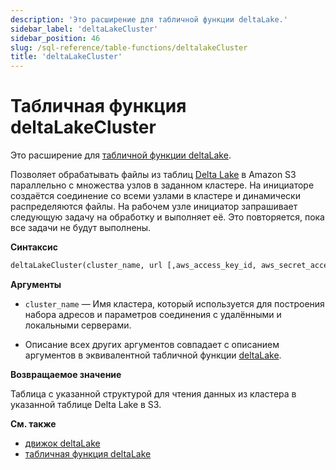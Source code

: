 ```yaml
---
description: 'Это расширение для табличной функции deltaLake.'
sidebar_label: 'deltaLakeCluster'
sidebar_position: 46
slug: /sql-reference/table-functions/deltalakeCluster
title: 'deltaLakeCluster'
---
```



# Табличная функция deltaLakeCluster

Это расширение для [табличной функции deltaLake](sql-reference/table-functions/deltalake.md).

Позволяет обрабатывать файлы из таблиц [Delta Lake](https://github.com/delta-io/delta) в Amazon S3 параллельно с множества узлов в заданном кластере. На инициаторе создаётся соединение со всеми узлами в кластере и динамически распределяются файлы. На рабочем узле инициатор запрашивает следующую задачу на обработку и выполняет её. Это повторяется, пока все задачи не будут выполнены.

**Синтаксис**

```sql
deltaLakeCluster(cluster_name, url [,aws_access_key_id, aws_secret_access_key] [,format] [,structure] [,compression])
```

**Аргументы**

- `cluster_name` — Имя кластера, который используется для построения набора адресов и параметров соединения с удалёнными и локальными серверами.

- Описание всех других аргументов совпадает с описанием аргументов в эквивалентной табличной функции [deltaLake](sql-reference/table-functions/deltalake.md).

**Возвращаемое значение**

Таблица с указанной структурой для чтения данных из кластера в указанной таблице Delta Lake в S3.

**См. также**

- [движок deltaLake](engines/table-engines/integrations/deltalake.md)
- [табличная функция deltaLake](sql-reference/table-functions/deltalake.md)
